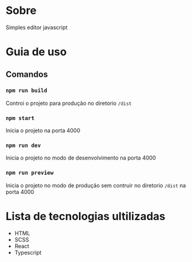 # Sobre
Simples editor javascript

# Guia de uso

## Comandos

### `npm run build`
Controi o projeto para produção no diretorio `/dist`
### `npm start`
Inicia o projeto na porta 4000

### `npm run dev`
Inicia o projeto no modo de desenvolvimento na porta 4000

### `npm run preview`
Inicia o projeto no modo de produção sem contruir no diretorio `/dist` na porta 4000


# Lista de tecnologias ultilizadas

- HTML
- SCSS
- React
- Typescript